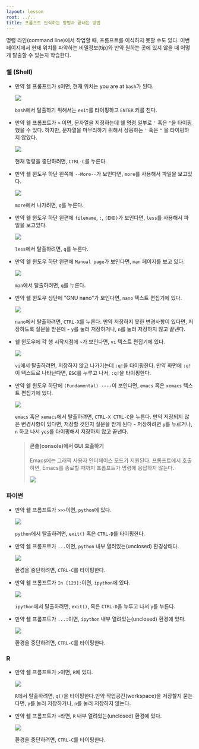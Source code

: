 ```yaml
---
layout: lesson
root: ../..
title: 프롬프트 인식하는 방법과 끝내는 방법
---
```


명령 라인(command line)에서 작업할 때, 프롬프트를 이식하지 못할 수도 있다.
이번 페이지에서 현재 위치를 파악하는 비밀정보(tip)와 만약 원하는 곳에 있지 않을 때 어떻게 탈출할 수 있는지 학습한다.

### 쉘 (Shell)

- 만약 쉘 프롬프트가 `$`이면, 현재 위치는  you are at `bash`가 된다.

  <img src="img/bash.png" />

  `bash`에서 탈출하기 위해서는 `exit`를 타이핑하고 `ENTER` 키를 친다.

- 만약 쉘 프롬프트가 `>` 이면, 문자열을 지정하는데 쉘 명령 일부로 `'` 혹은 `"`을 타이핑했을 수 있다. 
  하지만, 문자열을 마무리하기 위해서 상응하는 `'` 혹은 `"` 을 타이핑하지 않았다.

  <img src="img/bash-unclosed.png" />

  현재 명령을 중단하려면, `CTRL-C`를 누른다.

- 만약 쉘 윈도우 하단 왼쪽에 `--More--`가 보인다면, `more`를 사용해서 파일을 보고있다.

  <img src="img/more.png" />

  `more`에서 나가려면, `q`를 누른다.

- 만약 쉘 윈도우 하단 왼편에 `filename`, `:`, `(END)`가 보인다면, `less`를 사용해서 파일을 보고있다.

  <img src="img/less.png" />

  `less`에서 탈출하려면, `q`를 누른다.

- 만약 쉘 윈도우 하단 왼편에 `Manual page`가 보인다면, `man` 페이지를 보고 있다.

  <img src="img/man.png" />

  `man`에서 탈출하려면, `q`를 누른다.

- 만약 쉘 윈도우 상단에 "GNU nano"가 보인다면, `nano` 텍스트 편집기에 있다.

  <img src="img/nano.png" />

  `nano`에서 탈출하려면, `CTRL-X`를 누른다. 만약 저장하지 못한 변경사항이 있다면,
  저장하도록 질문을 받은데 - `y`를 눌러 저장하거나, `n`를 눌러 저장하지 않고 끝낸다.

- 쉘 윈도우에 각 행 시작지점에 `~`가 보인다면, `vi` 텍스트 편집기에 있다.

  <img src="img/vim.png" />
  
  `vi`에서 탈출하려면, 저장하지 않고 나가기는데 `:q!`을 타이핑한다.
  만약 화면에 `:q!`이 텍스트로 나타난다면, `ESC`를 누루고 나서, `:q!`을 타이핑한다.

- 만약 쉘 윈도우 하단에 `(Fundamental) ----`이 보인다면, `emacs` 혹은 `xemacs` 텍스트 편집기에 있다.

  <img src="img/emacs.png" />

  `emacs` 혹은 `xemacs`에서 탈출하려면, `CTRL-X CTRL-C`을 누른다.
  만약 저장되지 않은 변경사항이 있다면, 저장할 것인지 질문을 받게 된다 - 저장하려면 `y`를 누르거나,
  `n` 하고 나서 `yes`를 타이핑해서 저장하지 않고 끝낸다.

  > #### 콘솔(console)에서 GUI 호출하기 
  >
  > Emacs에는 그래픽 사용자 인터페이스 모드가 지원된다.
  > 프롬프트에서 호출하면, Emacs를 종료할 때까지 프롬프트가 명령에 응답하지 않는다.
  >
  > <img src="img/emacs-gui.png" />

### 파이썬

- 만약 쉘 프롬프트가 `>>>`이면, `python`에 있다.

  <img src="img/python.png" />

  `python`에서 탈출하려면, `exit()` 혹은 `CTRL-D`를 타이핑한다.

- 만약 쉘 프롬프트가 `...`이면, `python` 내부 열려있는(unclosed) 환경상태다.

  <img src="img/python-unclosed.png" />

  환경을 중단하려면, `CTRL-C`를 타이핑한다.

- 만약 쉘 프롬프트가 `In [123]:`이면, `ipython`에 있다.

  <img src="img/ipython.png" />

  `ipython`에서 탈출하려면, `exit()`, 혹은 `CTRL-D`을 누루고 나서 `y`를 누른다.

- 만약 쉘 프롬프트가 `...:`이면, `ipython` 내부 열려있는(unclosed) 환경에 있다.

  <img src="img/ipython-unclosed.png" />

  환경을 중단하려면, `CTRL-C`를 타이핑한다.

### R

- 만약 쉘 프롬프트가 `>`이면, `R`에 있다.

  <img src="img/r.png" />

  `R`에서 탈출하려면, `q()`을 타이핑한다.만약 작업공간(workspace)을 저장할지 묻는다면,
  `y`를 눌러 저장하거나, `n`를 눌러 저장하지 않는다.

- 만약 쉘 프롬프트가 `+`라면, `R` 내부 열려있는(unclosed) 환경에 있다.

  <img src="img/r-unclosed.png" />

  환경을 중단하려면, `CTRL-C`를 타이핑한다.
